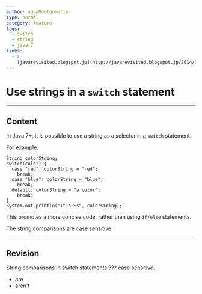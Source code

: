 ```yaml
---
author: adamMontgomerie
type: normal
category: feature
tags:
  - switch
  - string
  - java-7
links:
  - >-
    [javarevisited.blogspot.jp](http://javarevisited.blogspot.jp/2014/04/10-jdk-7-features-to-revisit-before-you.html){website}
---
```


# Use strings in a `switch` statement


---

## Content

In Java 7+, it is possible to use a string as a selector in a `switch` statement.

For example:

```plain-text
String colorString;
switch(color) {
  case "red": colorString = "red";
    break;
  case "blue": colorString = "blue";
    break;
  default: colorString = "a color";
    break;
}
System.out.println("It's %s", colorString);
```

This promotes a more concise code, rather than using `if/else` statements.

The string comparisons are case sensitive.


---

## Revision

String comparisons in switch statements ??? case sensitive.

- are
- aren't
